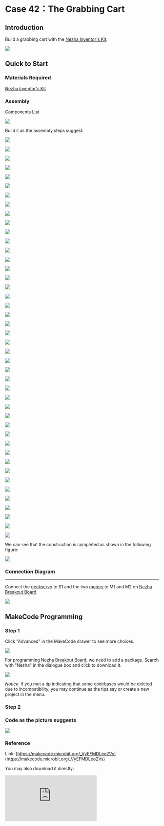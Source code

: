 ﻿# Case 42：The Grabbing Cart

## Introduction
Build a grabbing cart with the [Nezha Inventor's Kit](https://www.elecfreaks.com/nezha-inventor-s-kit-for-micro-bit-without-micro-bit-board.html).

![](https://wiki-media-ef.oss-cn-hongkong.aliyuncs.com//images/42_1.png)

## Quick to Start


### Materials Required

[Nezha Inventor's Kit](https://www.elecfreaks.com/nezha-inventor-s-kit-for-micro-bit-without-micro-bit-board.html)

### Assembly

Components List

![](https://wiki-media-ef.oss-cn-hongkong.aliyuncs.com//images/neza-inventor-s-kit-case-42-02.png)

Build it as the assembly steps suggest:

![](https://wiki-media-ef.oss-cn-hongkong.aliyuncs.com//images/neza-inventor-s-kit-step-42-01.png)

![](https://wiki-media-ef.oss-cn-hongkong.aliyuncs.com//images/neza-inventor-s-kit-step-42-02.png)

![](https://wiki-media-ef.oss-cn-hongkong.aliyuncs.com//images/neza-inventor-s-kit-step-42-03.png)

![](https://wiki-media-ef.oss-cn-hongkong.aliyuncs.com//images/neza-inventor-s-kit-step-42-04.png)

![](https://wiki-media-ef.oss-cn-hongkong.aliyuncs.com//images/neza-inventor-s-kit-step-42-05.png)

![](https://wiki-media-ef.oss-cn-hongkong.aliyuncs.com//images/neza-inventor-s-kit-step-42-06.png)

![](https://wiki-media-ef.oss-cn-hongkong.aliyuncs.com//images/neza-inventor-s-kit-step-42-07.png)

![](https://wiki-media-ef.oss-cn-hongkong.aliyuncs.com//images/neza-inventor-s-kit-step-42-08.png)

![](https://wiki-media-ef.oss-cn-hongkong.aliyuncs.com//images/neza-inventor-s-kit-step-42-09.png)

![](https://wiki-media-ef.oss-cn-hongkong.aliyuncs.com//images/neza-inventor-s-kit-step-42-10.png)

![](https://wiki-media-ef.oss-cn-hongkong.aliyuncs.com//images/neza-inventor-s-kit-step-42-11.png)

![](https://wiki-media-ef.oss-cn-hongkong.aliyuncs.com//images/neza-inventor-s-kit-step-42-12.png)

![](https://wiki-media-ef.oss-cn-hongkong.aliyuncs.com//images/neza-inventor-s-kit-step-42-13.png)

![](https://wiki-media-ef.oss-cn-hongkong.aliyuncs.com//images/neza-inventor-s-kit-step-42-14.png)

![](https://wiki-media-ef.oss-cn-hongkong.aliyuncs.com//images/neza-inventor-s-kit-step-42-15.png)

![](https://wiki-media-ef.oss-cn-hongkong.aliyuncs.com//images/neza-inventor-s-kit-step-42-16.png)

![](https://wiki-media-ef.oss-cn-hongkong.aliyuncs.com//images/neza-inventor-s-kit-step-42-17.png)

![](https://wiki-media-ef.oss-cn-hongkong.aliyuncs.com//images/neza-inventor-s-kit-step-42-18.png)

![](https://wiki-media-ef.oss-cn-hongkong.aliyuncs.com//images/neza-inventor-s-kit-step-42-19.png)

![](https://wiki-media-ef.oss-cn-hongkong.aliyuncs.com//images/neza-inventor-s-kit-step-42-20.png)

![](https://wiki-media-ef.oss-cn-hongkong.aliyuncs.com//images/neza-inventor-s-kit-step-42-21.png)

![](https://wiki-media-ef.oss-cn-hongkong.aliyuncs.com//images/neza-inventor-s-kit-step-42-22.png)

![](https://wiki-media-ef.oss-cn-hongkong.aliyuncs.com//images/neza-inventor-s-kit-step-42-23.png)

![](https://wiki-media-ef.oss-cn-hongkong.aliyuncs.com//images/neza-inventor-s-kit-step-42-24.png)

![](https://wiki-media-ef.oss-cn-hongkong.aliyuncs.com//images/neza-inventor-s-kit-step-42-25.png)

![](https://wiki-media-ef.oss-cn-hongkong.aliyuncs.com//images/neza-inventor-s-kit-step-42-26.png)

![](https://wiki-media-ef.oss-cn-hongkong.aliyuncs.com//images/neza-inventor-s-kit-step-42-27.png)

![](https://wiki-media-ef.oss-cn-hongkong.aliyuncs.com//images/neza-inventor-s-kit-step-42-28.png)

![](https://wiki-media-ef.oss-cn-hongkong.aliyuncs.com//images/neza-inventor-s-kit-step-42-29.png)

![](https://wiki-media-ef.oss-cn-hongkong.aliyuncs.com//images/neza-inventor-s-kit-step-42-30.png)

![](https://wiki-media-ef.oss-cn-hongkong.aliyuncs.com//images/neza-inventor-s-kit-step-42-31.png)

![](https://wiki-media-ef.oss-cn-hongkong.aliyuncs.com//images/neza-inventor-s-kit-step-42-32.png)

![](https://wiki-media-ef.oss-cn-hongkong.aliyuncs.com//images/neza-inventor-s-kit-step-42-33.png)

![](https://wiki-media-ef.oss-cn-hongkong.aliyuncs.com//images/neza-inventor-s-kit-step-42-34.png)

![](https://wiki-media-ef.oss-cn-hongkong.aliyuncs.com//images/neza-inventor-s-kit-step-42-35.png)

![](https://wiki-media-ef.oss-cn-hongkong.aliyuncs.com//images/neza-inventor-s-kit-step-42-36.png)

![](https://wiki-media-ef.oss-cn-hongkong.aliyuncs.com//images/neza-inventor-s-kit-step-42-37.png)

![](https://wiki-media-ef.oss-cn-hongkong.aliyuncs.com//images/neza-inventor-s-kit-step-42-38.png)

![](https://wiki-media-ef.oss-cn-hongkong.aliyuncs.com//images/neza-inventor-s-kit-step-42-39.png)

![](https://wiki-media-ef.oss-cn-hongkong.aliyuncs.com//images/neza-inventor-s-kit-step-42-40.png)

![](https://wiki-media-ef.oss-cn-hongkong.aliyuncs.com//images/neza-inventor-s-kit-step-42-41.png)

![](https://wiki-media-ef.oss-cn-hongkong.aliyuncs.com//images/neza-inventor-s-kit-step-42-42.png)

![](https://wiki-media-ef.oss-cn-hongkong.aliyuncs.com//images/neza-inventor-s-kit-step-42-43.png)

![](https://wiki-media-ef.oss-cn-hongkong.aliyuncs.com//images/neza-inventor-s-kit-step-42-44.png)

We can see that the construction is completed as shown in the following figure:

![](https://wiki-media-ef.oss-cn-hongkong.aliyuncs.com//images/neza-inventor-s-kit-case-42-01.png)

### Connection Diagram
---
Connect the [geekservo](https://shop.elecfreaks.com/products/elecfreaks-360-degrees-building-blocks-servo?_pos=1&_psq=servo&_ss=e&_v=1.0) to S1 and the two [motors](https://shop.elecfreaks.com/products/elecfreaks-high-speed-building-blocks-motor?_pos=4&_sid=a2da3fff8&_ss=r) to M1 and M2 on [Nezha Breakout Board](https://shop.elecfreaks.com/products/elecfreaks-nezha-breakout-board?_pos=1&_sid=00432325a&_ss=rl).

![](https://wiki-media-ef.oss-cn-hongkong.aliyuncs.com//images/neza-inventor-s-kit-case-42-03.png)

## MakeCode Programming



### Step 1

Click "Advanced" in the MakeCode drawer to see more choices.

![](https://wiki-media-ef.oss-cn-hongkong.aliyuncs.com//images/neza-inventor-s-kit-case-37-04.png)


For programming [Nezha Breakout Board](https://shop.elecfreaks.com/products/elecfreaks-nezha-breakout-board?_pos=1&_sid=00432325a&_ss=rl), we need to add a package. Search with "Nezha" in the dialogue box and click to download it.

![](https://wiki-media-ef.oss-cn-hongkong.aliyuncs.com//images/neza-inventor-s-kit-case-37-06.png)

*Notice*: If you met a tip indicating that some codebases would be deleted due to incompatibility, you may continue as the tips say or create a new project in the menu.

### Step 2

### Code as the picture suggests

![](https://wiki-media-ef.oss-cn-hongkong.aliyuncs.com//images/neza-inventor-s-kit-case-42_07.png)

### Reference

Link: [https://makecode.microbit.org/_VyEFMDLeo2Vs](https://makecode.microbit.org/_VyEFMDLeo2Vs)

You may also download it directly:

<div
    style={{
        position: 'relative',
        paddingBottom: '60%',
        overflow: 'hidden',
    }}
>
    <iframe
        src="https://makecode.microbit.org/_VyEFMDLeo2Vs"
        frameborder="0"
        sandbox="allow-popups allow-forms allow-scripts allow-same-origin"
        style={{
            position: 'absolute',
            width: '100%',
            height: '100%',
        }}
    />
</div>


### Result

First manually adjust the opening angle of the mechanical claw, then turn on the power, press the button A, the car will travel forward for a certain distance and grab the object.

### Thinking

Is it possible to make a car that can turn directions and grab objects with this kit?

![](https://wiki-media-ef.oss-cn-hongkong.aliyuncs.com//images/42_42.gif)
